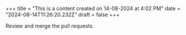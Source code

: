 +++
title = "This is a content created on 14-08-2024 at 4:02 PM"
date = "2024-08-14T11:26:20.232Z"
draft = false
+++

  Review and merge the pull requests.
        